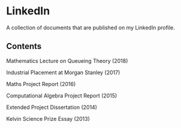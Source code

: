# LinkedIn

A collection of documents that are published on my LinkedIn profile.

## Contents
Mathematics Lecture on Queueing Theory (2018)

Industrial Placement at Morgan Stanley (2017)

Maths Project Report (2016)

Computational Algebra Project Report (2015)

Extended Project Dissertation (2014)

Kelvin Science Prize Essay (2013)
